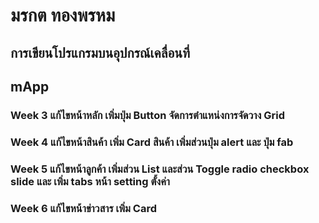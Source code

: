 # มรกต ทองพรหม
## การเขียนโปรแกรมบนอุปกรณ์เคลื่อนที่
## mApp

### Week 3 แก้ไขหน้าหลัก เพิ่มปุ่ม Button จัดการตำแหน่งการจัดวาง Grid
### Week 4 แก้ไขหน้าสินค้า เพิ่ม Card สินค้า เพิ่มส่วนปุ่ม alert และ ปุ่ม fab
### Week 5 แก้ไขหน้าลูกค้า เพิ่มส่วน List และส่วน Toggle radio checkbox slide และ เพิ่ม tabs หน้า setting ตั้งค่า
### Week 6 แก้ไขหน้าข่าวสาร เพิ่ม Card